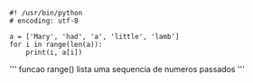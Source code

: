     #! /usr/bin/python
    # encoding: utf-8

    a = ['Mary', 'had', 'a', 'little', 'lamb']
    for i in range(len(a)):
        print(i, a[i])

'''
funcao range() lista uma sequencia de numeros passados
'''
